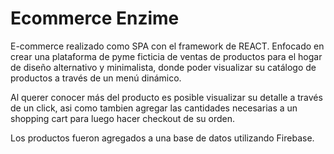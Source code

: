 # Ecommerce Enzime 

E-commerce realizado como SPA con el framework de REACT. Enfocado en crear una plataforma de pyme ficticia de ventas de productos para el hogar de diseño alternativo y minimalista, donde poder visualizar su catálogo de productos a través de un menú dinámico. 

Al querer conocer más del producto es posible visualizar su detalle a través de un click, asi como tambien agregar las cantidades necesarias a un shopping cart para luego hacer checkout de su orden. 

Los productos fueron agregados a una base de datos utilizando Firebase. 